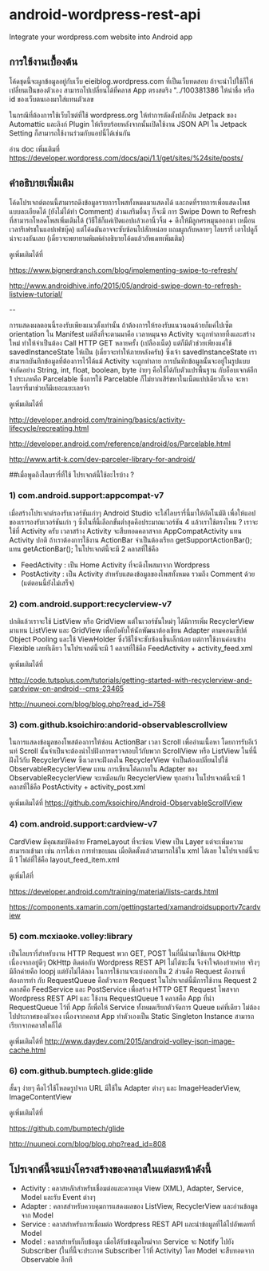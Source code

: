 # android-wordpress-rest-api
Integrate your wordpress.com website into Android app

## การใช้งานเบื้้องต้น

โค้ดชุดนี้จะผูกข้อมูลอยู่กับเว็บ eieiblog.wordpress.com ที่เป็นเว็บทดสอบ ถ้าจะนำไปใช้ก็ให้เปลี่ยนเป็นของตัวเอง สามารถไปเปลี่ยนได้ที่คลาส App ตรงสตริง "../100381386 ให้นำชื่อ หรือ id ของเว็บตนเองมาใส่แทนตัวเลข

ในกรณีที่ต้องการใช้เว็บไซต์ที่ใช้ wordpress.org ให้ทำการตัดตั้งปลั๊กอิน Jetpack ของ Automattic และลิงก์ Plugin ให้เรียบร้อยหลังจากนั้นเปิดใช้งาน JSON API ใน Jetpack Setting ก็สามารถใช้งานร่วมกับแอปนี้ได้เช่นกัน

อ่าน doc เพิ่มเติมที่ https://developer.wordpress.com/docs/api/1.1/get/sites/%24site/posts/

## คำอธิบายเพิ่มเติม

โค้ดโปรเจกต์ตอนนี้สามารถดึงข้อมูลรายการโพสทั้งหมดมาแสดงได้ และกดที่รายการเพื่อแสดงโพสแบบละเอียดได้ (ยังไม่ได้ทำ Comment) ส่วนเสริมอื่นๆ ก็จะมี การ Swipe Down to Refresh ที่สามารถโหลดโพสเพิ่มเติมได้ (วิธีใช้ก็แค่เปิดแอปแล้วเอานิ้วจิ้ม + ดึงให้มีลูกศรหมุนออกมา เหมือนเวลารีเฟรชในแอปเฟซบุ๊ค) แต่โค้ดมันอาจจะซับซ้อนไปสักหน่อย แถมผูกกับหลายๆ ไลบรารี่ เอาไปดูก็น่าจะงงกันเลย (เดี๋ยวจะพยายามพิมพ์คำอธิบายโค้ดแล้วอัพเดทเพิ่มเติม)

ดูเพิ่มเติมได้ที่

https://www.bignerdranch.com/blog/implementing-swipe-to-refresh/

http://www.androidhive.info/2015/05/android-swipe-down-to-refresh-listview-tutorial/

--

การแสดงผลตอนนี้รองรับเพียงแนวตั้งเท่านั้น ถ้าต้องการให้รองรับแนวนอนด้วยก็แค่ไปเซ็ต orientation ใน Manifest แต่สิ่งที่จะตามมาคือ เวลาหมุนจอ Activity จะถูกทำลายทิ้งและสร้างใหม่ ทำให้จำเป็นต้อง Call HTTP GET หลายครั้ง (เปลืองเน็ต) แต่ก็มีตัวช่วยเพียงแค่ใช้ savedInstanceState ให้เป็น (เดี๋ยวจะทำให้ภายหลังครับ) ซึ่งเจ้า savedInstanceState เราสามารถบันทึกข้อมูลที่ต้องการไว้ได้แม้ Activity จะถูกทำลาย การบันทึกข้อมูลนั้นจะอยู่ในรูปแบบจำกัดอย่าง String, int, float, boolean, byte ง่ายๆ คือใช้ได้กับตัวแปรพื้นฐาน กับอ็อบเจกต์อีก 1 ประเภทคือ Parcelable ซึ่งการใช้ Parcelable ก็ไม่ยากเสิร์ชหาในเน็ตแปปเดียวก็เจอ จะหาไลบรารี่มาช่วยก็มีเยอะแยะเลยจ้า

ดูเพิ่มเติมได้ที่

http://developer.android.com/training/basics/activity-lifecycle/recreating.html

http://developer.android.com/reference/android/os/Parcelable.html

http://www.artit-k.com/dev-parceler-library-for-android/

##เมื่อพูดถึงไลบรารี่ที่ใช้ โปรเจกต์นี้ใช้อะไรบ้าง ?

### 1) com.android.support:appcompat-v7

เมื่อสร้างโปรเจกต์รองรับเวอร์ชันเก่าๆ Android Studio จะใส่ไลบรารี่นี้มาให้อัตโนมัติ เพื่อให้แอปของเรารองรับเวอร์ชันเก่า ๆ  ซึ่งในที่นี้เลือกขั้นต่ำสุดคือประมาณเวอร์ชัน 4 แล้วเราใช้ตรงไหน ? เราจะใช้ที่ Activity ครับ เวลาสร้าง Activity จะสืบทอดคลาสจาก AppCompatActivity แทน Activity ปกติ ถ้าเราต้องการใช้งาน ActionBar จำเป็นต้องเรียก getSupportActionBar(); แทน getActionBar();
ในโปรเจกต์นี้จะมี 2 คลาสที่ใช้คือ 
- FeedActivity : เป็น Home Activity ที่จะดึงโพสมาจาก Wordpress
- PostActivity : เป็น Activity สำหรับแสดงข้อมูลของโพสทั้งหมด รวมถึง Comment ด้วย (แต่ตอนนี้ยังไม่เสร็จ)

### 2) com.android.support:recyclerview-v7

ปกติแล้วเราจะใช้ ListView หรือ GridView แต่ในเวอร์ชันใหม่ๆ ได้มีการเพิ่ม RecyclerView มาแทน ListView และ GridView เพื่อบังคับให้นักพัฒนาต้องเขียน Adapter ตามคอนเซ็ปต์ Object Pooling และใช้ ViewHolder ซึ่งวิธีใช้จะซับซ้อนขึ้นเล็กน้อย แต่การใช้งานค่อนข้าง Flexible เลยทีเดียว
ในโปรเจกต์นี้จะมี 1 คลาสที่ใช้คือ FeedActivity + activity_feed.xml

ดูเพิ่มเติมได้ที่

http://code.tutsplus.com/tutorials/getting-started-with-recyclerview-and-cardview-on-android--cms-23465

http://nuuneoi.com/blog/blog.php?read_id=758

### 3) com.github.ksoichiro:andorid-observablescrollview

ในการแสดงข้อมูลของโพสต้องการให้ซ่อน ActionBar เวลา Scroll เพื่ออ่านเนื้อหา โดยการรับอีเว้นท์ Scroll นั้นจำเป็นจะต้องนำไปฝังการตรวจสอบไว้กับพวก ScrollView หรือ ListView ในที่นี้ฝังไว้กับ RecyclerView ซึ่งเวลาจะฝังลงใน RecyclerView จำเป็นต้องเปลี่ยนไปใช้ ObservableRecyclerView แทน การเขียนโค้ดภายใน Adapter ของ ObservableRecyclerView จะเหมือนกับ RecyclerView ทุกอย่าง
ในโปรเจกต์นี้จะมี 1 คลาสที่ใช้คือ PostActivity + activity_post.xml

ดูเพิ่มเติมได้ที่ https://github.com/ksoichiro/Android-ObservableScrollView

### 4) com.android.support:cardview-v7

CardView มีคุณสมบัติคล้าย FrameLayout ที่จะซ้อน View เป็น Layer แต่จะเพิ่มความสามารถเข้ามา เช่น การใส่เงา การทำขอบมน เมื่อติดตั้งแล้วสามารถใช้ใน xml ได้เลย
ในโปรเจกต์นี้จะมี 1 ไฟล์ที่ใช้คือ layout_feed_item.xml

ดูเพิ่มได้ที่ 

https://developer.android.com/training/material/lists-cards.html

https://components.xamarin.com/gettingstarted/xamandroidsupportv7cardview

### 5) com.mcxiaoke.volley:library

เป็นไลบรารี่สำหรับงาน HTTP Request พวก GET, POST ในที่นี้นำมาใช้แทน OkHttp เนื่องจากอยู่ดีๆ OkHttp ติดต่อกับ Wordpress REST API ไม่ได้ซะงั้น จึงจำใจต้องย้ายค่าย จริงๆ มีอีกค่ายคือ loopj แต่ยังไม่ได้ลอง ในการใช้งานจะแบ่งออกเป็น 2 ส่วนคือ Request คืองานที่ต้องการทำ กับ RequestQueue คือตัวจะการ Request
ในโปรเจกต์นี้มีการใช้งาน Request 2 คลาสคือ FeedService และ PostService เพื่อสร้าง HTTP GET Request โพสจาก Wordpress REST API และ ใช้งาน RequestQueue 1 คลาสคือ App ที่นำ RequestQueue ไว้ที่ App ก็เพื่อให้ Service ทั้งหมดเรียกตัวจัดการ Queue แค่ที่เดียว ไม่ต้องไปประกาศของตัวเอง เนื่องจากคลาส App ทำตัวเองเป็น Static Singleton Instance สามารถเรียกจากคลาสใดก็ได้

ดูเพิ่มเติมได้ที่ http://www.daydev.com/2015/android-volley-json-image-cache.html

### 6) com.github.bumptech.glide:glide

สั้นๆ ง่ายๆ คือไว้ใช้โหลดรูปจาก URL มีใช้ใน Adapter ต่างๆ และ ImageHeaderView, ImageContentView

ดูเพิ่มเติมได้ที่

https://github.com/bumptech/glide

http://nuuneoi.com/blog/blog.php?read_id=808

## โปรเจกต์นี้จะแบ่งโครงสร้างของคลาสในแต่ละหน้าดังนี้

-	Activity : คลาสหลักสำหรับเชื่อมต่อและควบคุม View (XML), Adapter, Service, Model และรับ Event ต่างๆ 
-	Adapter : คลาสสำหรับควบคุมการแสดงผลของ ListView, RecyclerView และอ่านข้อมูลจาก Model
-	Service : คลาสสำหรับการเชื่อมต่อ Wordpress REST API และนำข้อมูลที่ได้ไปอัพเดทที่ Model
-	Model : คลาสสำหรับเก็บข้อมูล เมื่อได้รับข้อมูลใหม่จาก Service จะ Notify ไปยัง Subscriber (ในที่นี้จะประกาศ Subscriber ไว้ที่ Activity) โดย Model จะสืบทอดจาก Observable อีกที

